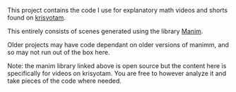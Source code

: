 This project contains the code I use for explanatory math videos and shorts found on [krisyotam]().

This entirely consists of scenes generated using the library [Manim](https://github.com/ManimCommunity/manim/). 

Older projects may have code dependant on older versions of manimm, and so may not run out of the box here. 

Note: the manim library linked above is open source but the content here is specifically for videos on krisyotam. You are free to however analyze 
it and take pieces of the code where needed. 

